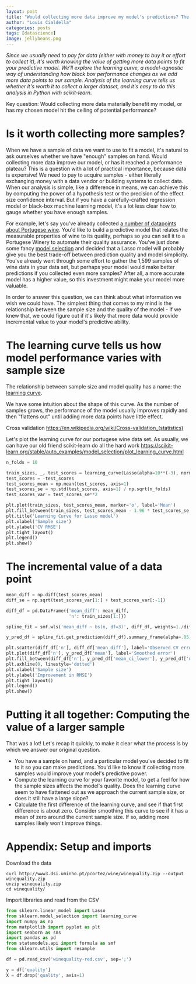 ```yaml
---
layout: post
title: "Would collecting more data improve my model's predictions? The learning curve and the value of incremental samples"
author: "Louis Cialdella"
categories: posts
tags: [datascience]
image: jellybeans.png
---
```


*Since we usually need to pay for data (either with money to buy it or effort to collect it), it's worth knowing the value of getting more data points to fit your predictive model. We'll explore the learning curve, a model-agnostic way of understanding how black box performance changes as we add more data points to our sample. Analysis of the learning curve tells us whether it's worth it to collect a larger dataset, and it's easy to do this analysis in Python with scikit-learn.*

Key question: Would collecting more data materially benefit my model, or has my chosen model hit the ceiling of potential performance?

# Is it worth collecting more samples?

When we have a sample of data we want to use to fit a model, it's natural to ask ourselves whether we have "enough" samples on hand. Would collecting more data improve our model, or has it reached a performance plateau? This is a question with a lot of practical importance, because data is expensive!  We need to pay to acquire samples - either literally exchanging money with a data vendor or building systems to collect data. When our analysis is simple, like a difference in means, we can achieve this by computing the power of a hypothesis test or the precision of the effect size confidence interval. But if you have a carefully-crafted regression model or black-box machine learning model, it's a lot less clear how to gauge whether you have enough samples.

For example, let's say you've already collected [a number of datapoints about Portugese wine](http://www3.dsi.uminho.pt/pcortez/wine/). You'd like to build a predictive model that relates the measurable properties of wine to its quality, perhaps so you can sell it to a Portugese Winery to automate their quality assurance. You've just done some fancy [model selection](https://lmc2179.github.io/posts/cvci.html) and decided that a Lasso model will probably give you the best trade-off between prediction quality and model simplicity. You've already went through some effort to gather the 1,599 samples of wine data in your data set, but perhaps your model would make better predictions if you collected even more samples? After all, a more accurate model has a higher value, so this investment might make your model more valuable.

In order to answer this question, we can think about what information we wish we could have. The simplest thing that comes to my mind is the relationship between the sample size and the quality of the model - if we knew that, we could figure out if it's likely that more data would provide incremental value to your model's predictive ability.

# The learning curve tells us how model performance varies with sample size

The relationship between sample size and model quality has a name: the [learning curve](https://en.wikipedia.org/wiki/Learning_curve_(machine_learning)). 

We have some intuition about the shape of this curve. As the number of samples grows, the performance of the model usually improves rapidly and then "flattens out" until adding more data points have little effect.

Cross validation https://en.wikipedia.org/wiki/Cross-validation_(statistics)

Let's plot the learning curve for our portugese wine data set. As usually, we can have our old friend scikit-learn do all the hard work https://scikit-learn.org/stable/auto_examples/model_selection/plot_learning_curve.html

```python
n_folds = 10

train_sizes, _, test_scores = learning_curve(Lasso(alpha=10**(-3), normalize=True), X, y, cv=n_folds, scoring='neg_root_mean_squared_error', train_sizes=np.linspace(0.1, 1, 20))
test_scores = -test_scores
test_scores_mean = np.mean(test_scores, axis=1)
test_scores_se = np.std(test_scores, axis=1) / np.sqrt(n_folds)
test_scores_var = test_scores_se**2
```

```python
plt.plot(train_sizes, test_scores_mean, marker='o', label='Mean')
plt.fill_between(train_sizes, test_scores_mean - 1.96 * test_scores_se, test_scores_mean + 1.96 * test_scores_se, alpha=.1, label='CI')
plt.title('Learning Curve for Lasso model')
plt.xlabel('Sample size')
plt.ylabel('CV RMSE')
plt.tight_layout()
plt.legend()
plt.show()
```

# The incremental value of a data point

```python
mean_diff = np.diff(test_scores_mean)
diff_se = np.sqrt(test_scores_var[1:] + test_scores_var[:-1])

diff_df = pd.DataFrame({'mean_diff': mean_diff, 
                        'n': train_sizes[1:]})

spline_fit = smf.wls('mean_diff ~ bs(n, df=3)', diff_df, weights=1./diff_se**2).fit() # Differing variances of observations

y_pred_df = spline_fit.get_prediction(diff_df).summary_frame(alpha=.05)

plt.scatter(diff_df['n'], diff_df['mean_diff'], label='Observed CV error')
plt.plot(diff_df['n'], y_pred_df['mean'], label='Smoothed error')
plt.fill_between(diff_df['n'], y_pred_df['mean_ci_lower'], y_pred_df['mean_ci_upper'], alpha=.1, color='blue', label='CI')
plt.axhline(0, linestyle='dotted')
plt.xlabel('Sample size')
plt.ylabel('Improvement in RMSE')
plt.tight_layout()
plt.legend()
plt.show()
```

# Putting it all together: Computing the value of a larger sample

That was a lot! Let's recap it quickly, to make it clear what the process is by which we answer our original question.

- You have a sample on hand, and a particular model you've decided to fit to it so you can make predictions. You'd like to know if collecting more samples would improve your model's predictive power.
- Compute the learning curve for your favorite model, to get a feel for how the sample sizes affects the model's quality. Does the learning curve seem to have flattened out as we approach the current sample size, or does it still have a large slope?
- Calculate the first difference of the learning curve, and see if that first difference is about zero. Consider smoothing this curve to see if it has a mean of zero around the current sample size. If so, adding more samples likely won't improve things.




# Appendix: Setup and imports

Download the data

```
curl http://www3.dsi.uminho.pt/pcortez/wine/winequality.zip --output winequality.zip
unzip winequality.zip
cd winequality/
```

Import libraries and read from the CSV

```python
from sklearn.linear_model import Lasso
from sklearn.model_selection import learning_curve
import numpy as np
from matplotlib import pyplot as plt
import seaborn as sns
import pandas as pd
from statsmodels.api import formula as smf
from sklearn.utils import resample

df = pd.read_csv('winequality-red.csv', sep=';')

y = df['quality']
X = df.drop('quality', axis=1)
```
